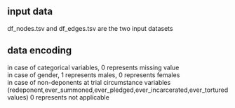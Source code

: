 ## input data
  df_nodes.tsv and df_edges.tsv are the two input datasets 

## data encoding
  in case of categorical variables, 0 represents missing value <br/>
  in case of gender, 1 represents males, 0 represents females <br/>
  in case of non-deponents at trial circumstance variables (redeponent,ever_summoned,ever_pledged,ever_incarcerated,ever_tortured values) 0 represents not applicable <br/>
